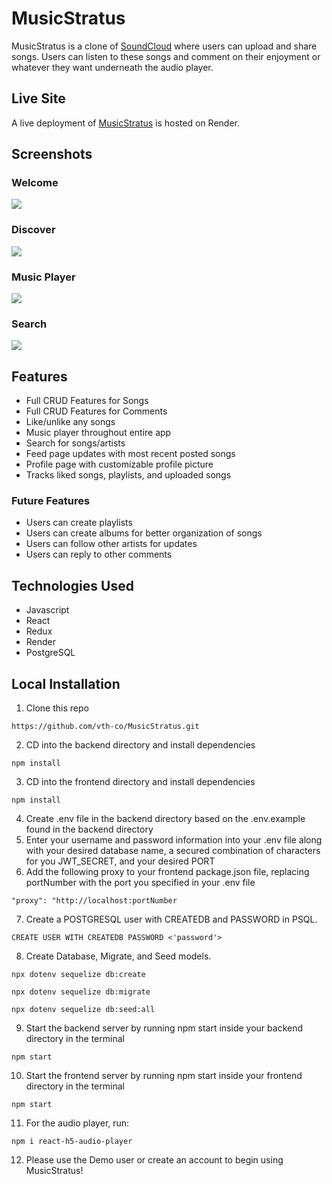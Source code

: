 # MusicStratus

MusicStratus is a clone of [SoundCloud](https://soundcloud.com/) where users can upload and share songs. Users can listen to these songs and comment on their enjoyment or whatever they want underneath the audio player.

## Live Site

A live deployment of [MusicStratus](https://musicstratus.onrender.com/) is hosted on Render.

## Screenshots 

### Welcome

![](https://i.gyazo.com/edec8076ae0513efe16c919f8298adfc.jpg)

### Discover

![](https://i.gyazo.com/42fb6a841e7e18a68e9b1cab158f30ce.jpg)

### Music Player

![](https://i.gyazo.com/2bd5ddffec5ca26022e2e317125ce070.png)

### Search

![](https://i.gyazo.com/48ff0cd9b234145f2178a4b11baf0fa5.png)

## Features

* Full CRUD Features for Songs
* Full CRUD Features for Comments
* Like/unlike any songs
* Music player throughout entire app
* Search for songs/artists
* Feed page updates with most recent posted songs
* Profile page with customizable profile picture
* Tracks liked songs, playlists, and uploaded songs


### Future Features
* Users can create playlists
* Users can create albums for better organization of songs
* Users can follow other artists for updates
* Users can reply to other comments

## Technologies Used
* Javascript
* React
* Redux
* Render
* PostgreSQL

## Local Installation
1. Clone this repo
```
https://github.com/vth-co/MusicStratus.git
```
2. CD into the backend directory and install dependencies
```
npm install
```
3. CD into the frontend directory and install dependencies
```
npm install
```
4. Create .env file in the backend directory based on the .env.example found in the backend directory
5. Enter your username and password information into your .env file along with your desired database name, a secured combination of characters for you JWT_SECRET, and your desired PORT
6. Add the following proxy to your frontend package.json file, replacing portNumber with the port you specified in your .env file
```
"proxy": "http://localhost:portNumber
```
7. Create a POSTGRESQL user with CREATEDB and PASSWORD in PSQL.
``` 
CREATE USER WITH CREATEDB PASSWORD <'password'>
```
8. Create Database, Migrate, and Seed models.
```
npx dotenv sequelize db:create

npx dotenv sequelize db:migrate

npx dotenv sequelize db:seed:all
```
9. Start the backend server by running npm start inside your backend directory in the terminal
```
npm start
```
10. Start the frontend server by running npm start inside your frontend directory in the terminal
```
npm start
```
11. For the audio player, run:
```
npm i react-h5-audio-player
```
12. Please use the Demo user or create an account to begin using MusicStratus!
